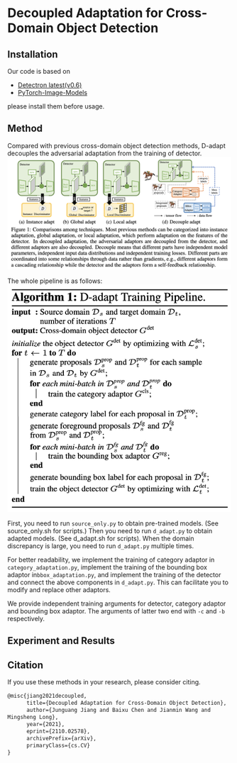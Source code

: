 # Decoupled Adaptation for Cross-Domain Object Detection

## Installation
Our code is based on 
- [Detectron latest(v0.6)](https://detectron2.readthedocs.io/en/latest/tutorials/install.html)
- [PyTorch-Image-Models](https://github.com/rwightman/pytorch-image-models)

please install them before usage.

## Method
Compared with previous cross-domain object detection methods, D-adapt decouples the adversarial adaptation from the training of detector.
![alt text](fig/comparison.png)

The whole pipeline is as follows:
![alt text](fig/d_adapt_pipeline.png)

First, you need to run ``source_only.py`` to obtain pre-trained models. (See source_only.sh for scripts.)
Then you need to run ``d_adapt.py`` to obtain adapted models. (See d_adapt.sh for scripts).
When the domain discrepancy is large, you need to run  ``d_adapt.py`` multiple times.

For better readability, we implement the training of category adaptor in ``category_adaptation.py``, 
implement the training of the bounding box adaptor in``bbox_adaptation.py``,
and  implement the training of the detector and connect the above components in ``d_adapt.py``.
This can facilitate you to modify and replace other adaptors.

We provide independent training arguments for detector, category adaptor and bounding box adaptor.
The arguments of latter two end with ``-c`` and ``-b`` respectively.

## Experiment and Results


## Citation
If you use these methods in your research, please consider citing.

```
@misc{jiang2021decoupled,
      title={Decoupled Adaptation for Cross-Domain Object Detection}, 
      author={Junguang Jiang and Baixu Chen and Jianmin Wang and Mingsheng Long},
      year={2021},
      eprint={2110.02578},
      archivePrefix={arXiv},
      primaryClass={cs.CV}
}
```
